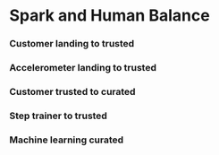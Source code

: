
# Spark and Human Balance
### Customer landing to trusted
### Accelerometer landing to trusted
### Customer trusted to curated
### Step trainer to trusted
### Machine learning curated
